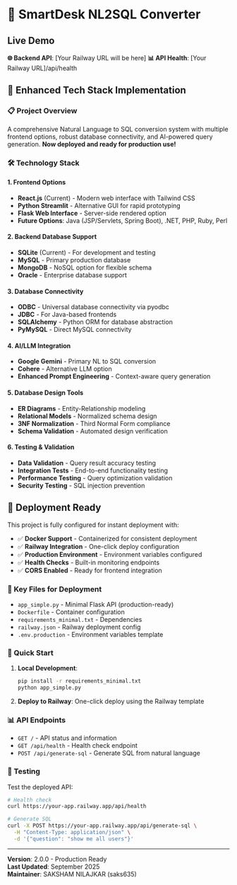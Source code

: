 # 🚀 SmartDesk NL2SQL Converter

## Live Demo
**🌐 Backend API**: [Your Railway URL will be here]
**📊 API Health**: [Your Railway URL]/api/health

## 🚀 Enhanced Tech Stack Implementation

### 📋 Project Overview
A comprehensive Natural Language to SQL conversion system with multiple frontend options, robust database connectivity, and AI-powered query generation. **Now deployed and ready for production use!**

### 🛠️ Technology Stack

#### 1. Frontend Options
- **React.js** (Current) - Modern web interface with Tailwind CSS
- **Python Streamlit** - Alternative GUI for rapid prototyping
- **Flask Web Interface** - Server-side rendered option
- **Future Options**: Java (JSP/Servlets, Spring Boot), .NET, PHP, Ruby, Perl

#### 2. Backend Database Support
- **SQLite** (Current) - For development and testing
- **MySQL** - Primary production database
- **MongoDB** - NoSQL option for flexible schema
- **Oracle** - Enterprise database support

#### 3. Database Connectivity
- **ODBC** - Universal database connectivity via pyodbc
- **JDBC** - For Java-based frontends
- **SQLAlchemy** - Python ORM for database abstraction
- **PyMySQL** - Direct MySQL connectivity

#### 4. AI/LLM Integration
- **Google Gemini** - Primary NL to SQL conversion
- **Cohere** - Alternative LLM option
- **Enhanced Prompt Engineering** - Context-aware query generation

#### 5. Database Design Tools
- **ER Diagrams** - Entity-Relationship modeling
- **Relational Models** - Normalized schema design
- **3NF Normalization** - Third Normal Form compliance
- **Schema Validation** - Automated design verification

#### 6. Testing & Validation
- **Data Validation** - Query result accuracy testing
- **Integration Tests** - End-to-end functionality testing
- **Performance Testing** - Query optimization validation
- **Security Testing** - SQL injection prevention

## 🚀 Deployment Ready

This project is fully configured for instant deployment with:
- ✅ **Docker Support** - Containerized for consistent deployment
- ✅ **Railway Integration** - One-click deploy configuration
- ✅ **Production Environment** - Environment variables configured
- ✅ **Health Checks** - Built-in monitoring endpoints
- ✅ **CORS Enabled** - Ready for frontend integration

### 📁 Key Files for Deployment

- `app_simple.py` - Minimal Flask API (production-ready)
- `Dockerfile` - Container configuration
- `requirements_minimal.txt` - Dependencies
- `railway.json` - Railway deployment config
- `.env.production` - Environment variables template

### 🔧 Quick Start

1. **Local Development**:
   ```bash
   pip install -r requirements_minimal.txt
   python app_simple.py
   ```

2. **Deploy to Railway**: One-click deploy using the Railway template

### 📊 API Endpoints

- `GET /` - API status and information
- `GET /api/health` - Health check endpoint
- `POST /api/generate-sql` - Generate SQL from natural language

### 🧪 Testing

Test the deployed API:
```bash
# Health check
curl https://your-app.railway.app/api/health

# Generate SQL
curl -X POST https://your-app.railway.app/api/generate-sql \
  -H "Content-Type: application/json" \
  -d '{"question": "show me all users"}'
```

---

**Version**: 2.0.0 - Production Ready  
**Last Updated**: September 2025  
**Maintainer**: SAKSHAM NILAJKAR (saks635)
